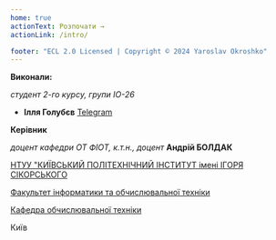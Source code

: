 ```yaml
---
home: true
actionText: Розпочати →
actionLink: /intro/

footer: "ECL 2.0 Licensed | Copyright © 2024 Yaroslav Okroshko"
---
```



**Виконали:** 

*студент 2-го курсу, групи ІО-26* 
  
- <span padding-right:5em></span> **Ілля Голубєв** <a href="https://t.me/impossiblerage" target="_blank"> Telegram </a>  

**Керівник**

*доцент кафедри ОТ ФІОТ, к.т.н., доцент*<span padding-right:5em></span> **Андрій БОЛДАК** 

[НТУУ "КИЇВСЬКИЙ ПОЛІТЕХНІЧНИЙ ІНСТИТУТ імені ІГОРЯ СІКОРСЬКОГО](https://kpi.ua/)

[Факультет інформатики та обчислювальної техніки](https://fiot.kpi.ua/)

[Кафедра обчислювальної техніки](https://comsys.kpi.ua/)

Київ
